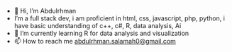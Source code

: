 - 👋 Hi, I’m Abdulrhman 
-  I’m a full stack dev, i am proficient in html, css, javascript, php, python, i have basic understanding of c++, c#, R, data analysis, Ai 
- 🌱 I’m currently learning  R for  data analysis and visualization 
- 📫 How to reach me abdulrhman.salamah0@gmail.com
